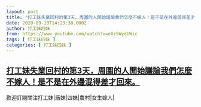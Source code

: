 ```yaml
---
layout: post
title: "打工妹失業回村的第3天，周圍的人開始議論我們怎麼不嫁人！是不是在外邊混得差才回來。"
date: 2020-09-10T14:23:30.000Z
author: 打工妹四妹
from: https://www.youtube.com/watch?v=eXz5WydUWic
tags: [ 打工妹四妹 ]
categories: [ 打工妹四妹 ]
---
```

<!--1599747810000-->
[打工妹失業回村的第3天，周圍的人開始議論我們怎麼不嫁人！是不是在外邊混得差才回來。](https://www.youtube.com/watch?v=eXz5WydUWic)
------

<div>
歡迎訂閱關注打工妹|廠妹|四妹|農村|女生嫁人|
</div>
